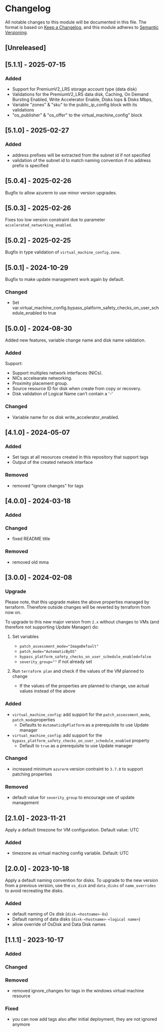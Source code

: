 # Changelog

All notable changes to this module will be documented in this file. 
The format is based on [Keep a Changelog](https://keepachangelog.com/en/1.1.0/),
and this module adheres to [Semantic Versioning](https://semver.org/spec/v2.0.0.html).

## [Unreleased]

## [5.1.1] - 2025-07-15

### Added

- Support for PremiumV2_LRS storage account type (data disk)
- Validations for the PremiumV2_LRS data disk, Caching, On Demand Bursting Enabled, Write Accelerator Enable, Disks Iops & Disks Mbps, 
- Variable "zones" & "sku" to the public_ip_config block with its validations
- "os_publisher" & "os_offer" to the virtual_machine_config" block

## [5.1.0] - 2025-02-27

### Added

- address prefixes will be extracted from the subnet id if not specified
- validation of the subnet id to match naming convention if no address prefix is specified

## [5.0.4] - 2025-02-26

Bugfix to allow azurerm to use minor version upgrades.

## [5.0.3] - 2025-02-26

Fixes too low version constraint due to parameter `accelerated_networking_enabled`.

## [5.0.2] - 2025-02-25

Bugfix in type validation of `virtual_machine_config.zone`.

## [5.0.1] - 2024-10-29

Bugfix to make update management work again by default.

### Changed
- Set var.virtual_machine_config.bypass_platform_safety_checks_on_user_schedule_enabled to true

## [5.0.0] - 2024-08-30

Added new features, variable change name and disk name validation.

### Added

Support:

- Support multiples network interfaces (NICs).
- NICs accelearate networking.
- Proximity placement group.
- Source resource ID for disk when create from copy or recovery.
- Disk validation of Logical Name can't contain a '-'

### Changed

- Variable name for os disk write_accelerator_enabled.

## [4.1.0] - 2024-05-07

### Added

- Set tags at all resources created in this repository that support tags
- Output of the created network interface

### Removed

- removed "ignore changes" for tags

## [4.0.0] - 2024-03-18

### Added

### Changed

- fixed README title

### Removed

- removed old mma

## [3.0.0] - 2024-02-08

### Upgrade

Please note, that this upgrade makes the above properties managed by terraform. Therefore outside changes will be reverted by terraform from now on.

To upgrade to this new major version from `2.x` without changes to VMs (and therefore not supporting Update Manager) do:

1. Set variables

    - `patch_assessment_mode="ImageDefault"`
    - `patch_mode="AutomaticByOS"`
    - `bypass_platform_safety_checks_on_user_schedule_enabled=false`
    - `severity_group=""` if not already set

1. Run `terraform plan` and check if the values of the VM planned to change


    - If the values of the properties are planned to change, use actual values instead of the above

### Added

- `virtual_machine_config`: add support for the `patch_assessment_mode`, `patch_mode`properties
  - Defaults to `AutomaticByPlatform` as a prerequisite to use Update manager
- `virtual_machine_config`: add support for the `bypass_platform_safety_checks_on_user_schedule_enabled` property
  - Default to `true` as a prerequisite to use Update manager

### Changed

- increased minimum `azurerm` version contraint to `3.7.0` to support patching properties

### Removed

- default value for `severity_group` to encourage use of update management

## [2.1.0] - 2023-11-21

Apply a default timezone for VM configuration. Default value: UTC

### Added

- timezone as virtual maching config variable. Default: UTC

## [2.0.0] - 2023-10-18

Apply a default naming convention for disks. To upgrade to the new version from a previous version, use the `os_disk` and `data_disks` of `name_overrides` to avoid recreating the disks.

### Added

- default naming of Os disk (`disk-<hostname>-Os`)
- Default naming of data disks (`disk-<hostname>-<logical name>`)
- allow override of OsDisk and Data Disk names

## [1.1.1] - 2023-10-17

### Added

### Changed

### Removed

- removed ignore_changes for tags in the windows virtual machine resource

### Fixed

- you can now add tags also after initial deployment, they are not ignored anymore
